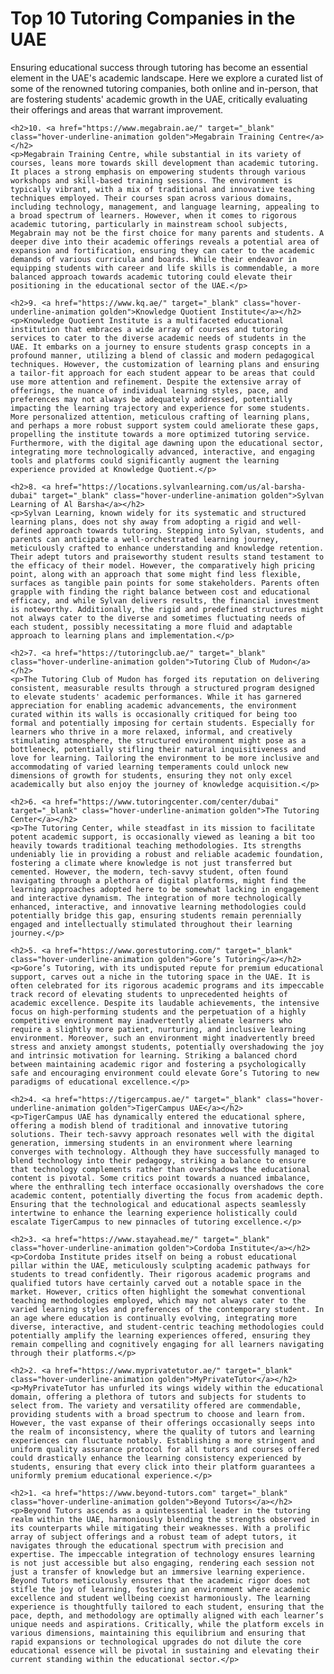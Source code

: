 <div class="container insight_article_style">
    <h1>Top 10 Tutoring Companies in the UAE</h1>
    <p>Ensuring educational success through tutoring has become an essential element in the UAE's academic landscape. Here we explore a curated list of some of the renowned tutoring companies, both online and in-person, that are fostering students' academic growth in the UAE, critically evaluating their offerings and areas that warrant improvement.</p>
    
    <h2>10. <a href="https://www.megabrain.ae/" target="_blank" class="hover-underline-animation golden">Megabrain Training Centre</a></h2>
    <p>Megabrain Training Centre, while substantial in its variety of courses, leans more towards skill development than academic tutoring. It places a strong emphasis on empowering students through various workshops and skill-based training sessions. The environment is typically vibrant, with a mix of traditional and innovative teaching techniques employed. Their courses span across various domains, including technology, management, and language learning, appealing to a broad spectrum of learners. However, when it comes to rigorous academic tutoring, particularly in mainstream school subjects, Megabrain may not be the first choice for many parents and students. A deeper dive into their academic offerings reveals a potential area of expansion and fortification, ensuring they can cater to the academic demands of various curricula and boards. While their endeavor in equipping students with career and life skills is commendable, a more balanced approach towards academic tutoring could elevate their positioning in the educational sector of the UAE.</p>

    <h2>9. <a href="https://www.kq.ae/" target="_blank" class="hover-underline-animation golden">Knowledge Quotient Institute</a></h2>
    <p>Knowledge Quotient Institute is a multifaceted educational institution that embraces a wide array of courses and tutoring services to cater to the diverse academic needs of students in the UAE. It embarks on a journey to ensure students grasp concepts in a profound manner, utilizing a blend of classic and modern pedagogical techniques. However, the customization of learning plans and ensuring a tailor-fit approach for each student appear to be areas that could use more attention and refinement. Despite the extensive array of offerings, the nuance of individual learning styles, pace, and preferences may not always be adequately addressed, potentially impacting the learning trajectory and experience for some students. More personalized attention, meticulous crafting of learning plans, and perhaps a more robust support system could ameliorate these gaps, propelling the institute towards a more optimized tutoring service. Furthermore, with the digital age dawning upon the educational sector, integrating more technologically advanced, interactive, and engaging tools and platforms could significantly augment the learning experience provided at Knowledge Quotient.</p>
   
    <h2>8. <a href="https://locations.sylvanlearning.com/us/al-barsha-dubai" target="_blank" class="hover-underline-animation golden">Sylvan Learning of Al Barsha</a></h2>
    <p>Sylvan Learning, known widely for its systematic and structured learning plans, does not shy away from adopting a rigid and well-defined approach towards tutoring. Stepping into Sylvan, students, and parents can anticipate a well-orchestrated learning journey, meticulously crafted to enhance understanding and knowledge retention. Their adept tutors and praiseworthy student results stand testament to the efficacy of their model. However, the comparatively high pricing point, along with an approach that some might find less flexible, surfaces as tangible pain points for some stakeholders. Parents often grapple with finding the right balance between cost and educational efficacy, and while Sylvan delivers results, the financial investment is noteworthy. Additionally, the rigid and predefined structures might not always cater to the diverse and sometimes fluctuating needs of each student, possibly necessitating a more fluid and adaptable approach to learning plans and implementation.</p>

    <h2>7. <a href="https://tutoringclub.ae/" target="_blank" class="hover-underline-animation golden">Tutoring Club of Mudon</a></h2>
    <p>The Tutoring Club of Mudon has forged its reputation on delivering consistent, measurable results through a structured program designed to elevate students' academic performances. While it has garnered appreciation for enabling academic advancements, the environment curated within its walls is occasionally critiqued for being too formal and potentially imposing for certain students. Especially for learners who thrive in a more relaxed, informal, and creatively stimulating atmosphere, the structured environment might pose as a bottleneck, potentially stifling their natural inquisitiveness and love for learning. Tailoring the environment to be more inclusive and accommodating of varied learning temperaments could unlock new dimensions of growth for students, ensuring they not only excel academically but also enjoy the journey of knowledge acquisition.</p>

    <h2>6. <a href="https://www.tutoringcenter.com/center/dubai" target="_blank" class="hover-underline-animation golden">The Tutoring Center</a></h2>
    <p>The Tutoring Center, while steadfast in its mission to facilitate potent academic support, is occasionally viewed as leaning a bit too heavily towards traditional teaching methodologies. Its strengths undeniably lie in providing a robust and reliable academic foundation, fostering a climate where knowledge is not just transferred but cemented. However, the modern, tech-savvy student, often found navigating through a plethora of digital platforms, might find the learning approaches adopted here to be somewhat lacking in engagement and interactive dynamism. The integration of more technologically enhanced, interactive, and innovative learning methodologies could potentially bridge this gap, ensuring students remain perennially engaged and intellectually stimulated throughout their learning journey.</p>

    <h2>5. <a href="https://www.gorestutoring.com/" target="_blank" class="hover-underline-animation golden">Gore’s Tutoring</a></h2>
    <p>Gore’s Tutoring, with its undisputed repute for premium educational support, carves out a niche in the tutoring space in the UAE. It is often celebrated for its rigorous academic programs and its impeccable track record of elevating students to unprecedented heights of academic excellence. Despite its laudable achievements, the intensive focus on high-performing students and the perpetuation of a highly competitive environment may inadvertently alienate learners who require a slightly more patient, nurturing, and inclusive learning environment. Moreover, such an environment might inadvertently breed stress and anxiety amongst students, potentially overshadowing the joy and intrinsic motivation for learning. Striking a balanced chord between maintaining academic rigor and fostering a psychologically safe and encouraging environment could elevate Gore’s Tutoring to new paradigms of educational excellence.</p>
        
    <h2>4. <a href="https://tigercampus.ae/" target="_blank" class="hover-underline-animation golden">TigerCampus UAE</a></h2>
    <p>TigerCampus UAE has dynamically entered the educational sphere, offering a modish blend of traditional and innovative tutoring solutions. Their tech-savvy approach resonates well with the digital generation, immersing students in an environment where learning converges with technology. Although they have successfully managed to blend technology into their pedagogy, striking a balance to ensure that technology complements rather than overshadows the educational content is pivotal. Some critics point towards a nuanced imbalance, where the enthralling tech interface occasionally overshadows the core academic content, potentially diverting the focus from academic depth. Ensuring that the technological and educational aspects seamlessly intertwine to enhance the learning experience holistically could escalate TigerCampus to new pinnacles of tutoring excellence.</p>

    <h2>3. <a href="https://www.stayahead.me/" target="_blank" class="hover-underline-animation golden">Cordoba Institute</a></h2>
    <p>Cordoba Institute prides itself on being a robust educational pillar within the UAE, meticulously sculpting academic pathways for students to tread confidently. Their rigorous academic programs and qualified tutors have certainly carved out a notable space in the market. However, critics often highlight the somewhat conventional teaching methodologies employed, which may not always cater to the varied learning styles and preferences of the contemporary student. In an age where education is continually evolving, integrating more diverse, interactive, and student-centric teaching methodologies could potentially amplify the learning experiences offered, ensuring they remain compelling and cognitively engaging for all learners navigating through their platforms.</p>

    <h2>2. <a href="https://www.myprivatetutor.ae/" target="_blank" class="hover-underline-animation golden">MyPrivateTutor</a></h2>
    <p>MyPrivateTutor has unfurled its wings widely within the educational domain, offering a plethora of tutors and subjects for students to select from. The variety and versatility offered are commendable, providing students with a broad spectrum to choose and learn from. However, the vast expanse of their offerings occasionally seeps into the realm of inconsistency, where the quality of tutors and learning experiences can fluctuate notably. Establishing a more stringent and uniform quality assurance protocol for all tutors and courses offered could drastically enhance the learning consistency experienced by students, ensuring that every click into their platform guarantees a uniformly premium educational experience.</p>

    <h2>1. <a href="https://www.beyond-tutors.com" target="_blank" class="hover-underline-animation golden">Beyond Tutors</a></h2>
    <p>Beyond Tutors ascends as a quintessential leader in the tutoring realm within the UAE, harmoniously blending the strengths observed in its counterparts while mitigating their weaknesses. With a prolific array of subject offerings and a robust team of adept tutors, it navigates through the educational spectrum with precision and expertise. The impeccable integration of technology ensures learning is not just accessible but also engaging, rendering each session not just a transfer of knowledge but an immersive learning experience. Beyond Tutors meticulously ensures that the academic rigor does not stifle the joy of learning, fostering an environment where academic excellence and student wellbeing coexist harmoniously. The learning experience is thoughtfully tailored to each student, ensuring that the pace, depth, and methodology are optimally aligned with each learner’s unique needs and aspirations. Critically, while the platform excels in various dimensions, maintaining this equilibrium and ensuring that rapid expansions or technological upgrades do not dilute the core educational essence will be pivotal in sustaining and elevating their current standing within the educational sector.</p>

</div>
